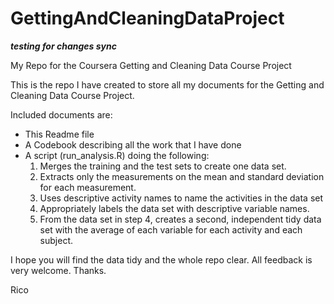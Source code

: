 # GettingAndCleaningDataProject

***testing for changes sync***

My Repo for the Coursera Getting and Cleaning Data Course Project

This is the repo I have created to store all my documents for the Getting and Cleaning Data Course Project.

Included documents are:

- This Readme file
- A Codebook describing all the work that I have done
- A script (run_analysis.R) doing the following:
    1. Merges the training and the test sets to create one data set.
    2. Extracts only the measurements on the mean and standard deviation for each measurement. 
    3. Uses descriptive activity names to name the activities in the data set
    4. Appropriately labels the data set with descriptive variable names. 
    5. From the data set in step 4, creates a second, independent tidy data set with the average of each variable for each             activity and each subject.

I hope you will find the data tidy and the whole repo clear.
All feedback is very welcome.
Thanks.

Rico
